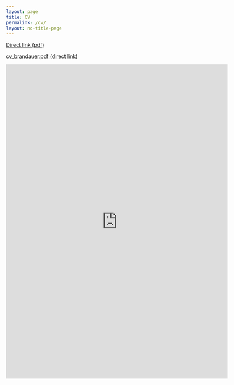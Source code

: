 ```yaml
---
layout: page
title: CV
permalink: /cv/
layout: no-title-page
---
```

<a href="https://github.com/kaeluka/cv/raw/master/cv_brandauer.pdf">Direct link (pdf)</a>

<a href="https://github.com/kaeluka/cv/raw/master/cv_brandauer.pdf">cv_brandauer.pdf (direct link)</a>

<div class="centered">
<iframe src="http://docs.google.com/gview?url=https://github.com/kaeluka/cv/raw/master/cv_brandauer.pdf&embedded=true" style="width:600px; height:850px;" frameborder="0"></iframe>
</div>
